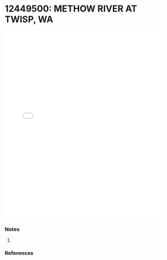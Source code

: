 # 12449500: METHOW RIVER AT TWISP, WA

<iframe src="/distribution_estimation/_static/stations/12449500_fdc.html" width="100%" height="600" frameborder="0"></iframe>

### Notes
1. 

### References

